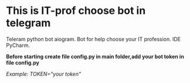 # This is IT-prof choose bot in telegram
Teleram python bot aiogram. Bot for help choose your IT profession. 
IDE PyCharm.

**Before starting create file config.py in main folder,add your bot token in file config.py**

_Example: TOKEN="your token"_
